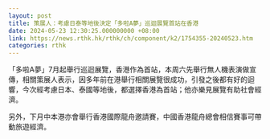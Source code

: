 ```yaml
---
layout: post
title: 策展人：考慮日泰等地後決定「多啦A夢」巡迴展覽首站在香港　
date: 2024-05-23 12:30:25.000000000 +08:00
link: https://news.rthk.hk/rthk/ch/component/k2/1754355-20240523.htm
categories: rthk
---
```


「多啦A夢」7月起舉行巡迴展覽，香港作為首站，本周六先舉行無人機表演做宣傳，相關策展人表示，因多年前在港舉行相關展覽很成功，引發之後都有好的迴響，今次經考慮日本、泰國等地後，都選擇香港為首站；他亦樂見展覽有助社會經濟。

另外，下月中本港亦會舉行香港國際龍舟邀請賽，中國香港龍舟總會相信賽事可帶動旅遊經濟。
